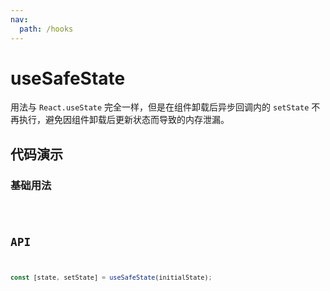 ```yaml
---
nav:
  path: /hooks
---
```


# useSafeState

用法与 `React.useState` 完全一样，但是在组件卸载后异步回调内的 `setState` 不再执行，避免因组件卸载后更新状态而导致的内存泄漏。

## 代码演示

### 基础用法

<code hideActions='["CSB"]' src="./demo/demo1.tsx" />

## API

```typescript
const [state, setState] = useSafeState(initialState);
```
